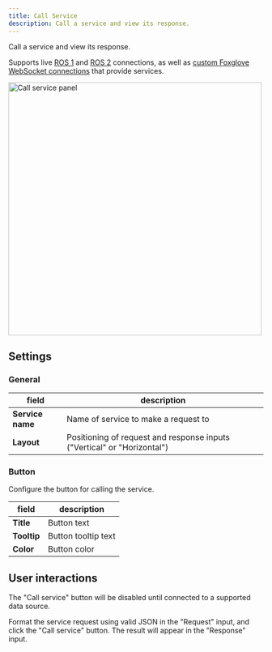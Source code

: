 ```yaml
---
title: Call Service
description: Call a service and view its response.
---
```


Call a service and view its response.

Supports live [ROS 1](/docs/connecting-to-data/frameworks/ros1#live-data) and [ROS 2](/docs/connecting-to-data/frameworks/ros2#live-data) connections, as well as [custom Foxglove WebSocket connections](/docs/connecting-to-data/frameworks/custom#foxglove-websocket) that provide services.

<img width="500" alt="Call service panel" src="/img/docs/visualizing/panels/call-service/panel.png" />

## Settings

### General

| field            | description                                                             |
| ---------------- | ----------------------------------------------------------------------- |
| **Service name** | Name of service to make a request to                                    |
| **Layout**       | Positioning of request and response inputs ("Vertical" or "Horizontal") |

### Button

Configure the button for calling the service.

| field       | description         |
| ----------- | ------------------- |
| **Title**   | Button text         |
| **Tooltip** | Button tooltip text |
| **Color**   | Button color        |

## User interactions

The "Call service" button will be disabled until connected to a supported data source.

Format the service request using valid JSON in the "Request" input, and click the "Call service" button. The result will appear in the "Response" input.
